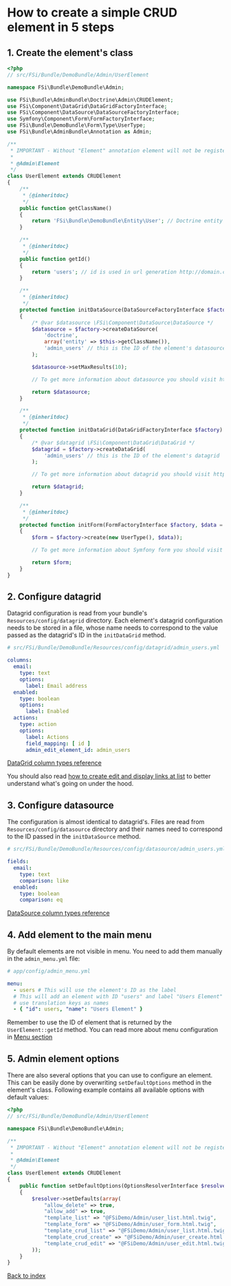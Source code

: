 # How to create a simple CRUD element in 5 steps

## 1. Create the element's class

```php
<?php
// src/FSi/Bundle/DemoBundle/Admin/UserElement

namespace FSi\Bundle\DemoBundle\Admin;

use FSi\Bundle\AdminBundle\Doctrine\Admin\CRUDElement;
use FSi\Component\DataGrid\DataGridFactoryInterface;
use FSi\Component\DataSource\DataSourceFactoryInterface;
use Symfony\Component\Form\FormFactoryInterface;
use FSi\Bundle\DemoBundle\Form\Type\UserType;
use FSi\Bundle\AdminBundle\Annotation as Admin;

/**
 * IMPORTANT - Without "Element" annotation element will not be registered in admin elements manager!
 *
 * @Admin\Element
 */
class UserElement extends CRUDElement
{
    /**
     * {@inheritdoc}
     */
    public function getClassName()
    {
        return 'FSi\Bundle\DemoBundle\Entity\User'; // Doctrine entity's class name
    }

    /**
     * {@inheritdoc}
     */
    public function getId()
    {
        return 'users'; // id is used in url generation http://domain.com/admin/{id}/list
    }

    /**
     * {@inheritdoc}
     */
    protected function initDataSource(DataSourceFactoryInterface $factory)
    {
        /* @var $datasource \FSi\Component\DataSource\DataSource */
        $datasource = $factory->createDataSource(
            'doctrine',
            array('entity' => $this->getClassName()),
            'admin_users' // this is the ID of the element's datasource
        );

        $datasource->setMaxResults(10);

        // To get more information about datasource you should visit https://github.com/fsi-open/datasource-bundle/blob/master/Resources/docs/basic_usage.md

        return $datasource;
    }

    /**
     * {@inheritdoc}
     */
    protected function initDataGrid(DataGridFactoryInterface $factory)
    {
        /* @var $datagrid \FSi\Component\DataGrid\DataGrid */
        $datagrid = $factory->createDataGrid(
            'admin_users' // this is the ID of the element's datagrid
        );

        // To get more information about datagrid you should visit https://github.com/fsi-open/datagrid-bundle/blob/master/Resources/docs/basic_usage.md

        return $datagrid;
    }

    /**
     * {@inheritdoc}
     */
    protected function initForm(FormFactoryInterface $factory, $data = null)
    {
        $form = $factory->create(new UserType(), $data));

        // To get more information about Symfony form you should visit http://symfony.com/doc/current/book/forms.html

        return $form;
    }
}
```

## 2. Configure datagrid

Datagrid configuration is read from your bundle's `Resources/config/datagrid`
directory. Each element's datagrid configuration needs to be stored in a file,
whose name needs to correspond to the value passed as the datagrid's ID in the
`initDataGrid` method.

```yaml
# src/FSi/Bundle/DemoBundle/Resources/config/datagrid/admin_users.yml

columns:
  email:
    type: text
    options:
      label: Email address
  enabled:
    type: boolean
    options:
      label: Enabled
  actions:
    type: action
    options:
      label: Actions
      field_mapping: [ id ]
      admin_edit_element_id: admin_users
```

[DataGrid column types reference](https://github.com/fsi-open/datagrid-bundle/blob/master/Resources/docs/columns.md)

You should also read [how to create edit and display links at list](how_to_create_edit_link_at_list.md) to better
understand what's going on under the hood.

## 3. Configure datasource

The configuration is almost identical to datagrid's. Files are read from `Resources/config/datasource`
directory and their names need to correspond to the ID passed in the `initDataSource` method.

```yaml
# src/FSi/Bundle/DemoBundle/Resources/config/datasource/admin_users.yml

fields:
  email:
    type: text
    comparison: like
  enabled:
    type: boolean
    comparison: eq
```

[DataSource column types reference](https://github.com/fsi-open/datasource-bundle/blob/master/Resources/docs/columns.md)

## 4. Add element to the main menu

By default elements are not visible in menu. You need to add them manually in the `admin_menu.yml` file:

```yaml
# app/config/admin_menu.yml

menu:
  - users # This will use the element's ID as the label
  # This will add an element with ID "users" and label "Users Element" - you can also
  # use translation keys as names
  - { "id": users, "name": "Users Element" }

```

Remember to use the ID of element that is returned by the ``UserElement::getId`` method.
You can read more about menu configuration in [Menu section](menu.md)

## 5. Admin element options

There are also several options that you can use to configure an element.
This can be easily done by overwriting ``setDefaultOptions`` method in the element's class.
Following example contains all available options with default values:

```php
<?php
// src/FSi/Bundle/DemoBundle/Admin/UserElement

namespace FSi\Bundle\DemoBundle\Admin;

/**
 * IMPORTANT - Without "Element" annotation element will not be registered in admin elements manager!
 *
 * @Admin\Element
 */
class UserElement extends CRUDElement
{
    public function setDefaultOptions(OptionsResolverInterface $resolver)
    {
        $resolver->setDefaults(array(
            "allow_delete" => true,
            "allow_add" => true,
            "template_list" => "@FSiDemo/Admin/user_list.html.twig",
            "template_form" => "@FSiDemo/Admin/user_form.html.twig",
            "template_crud_list" => "@FSiDemo/Admin/user_list.html.twig", # deprecated since version 1.1, will be removed in version 2.0
            "template_crud_create" => "@FSiDemo/Admin/user_create.html.twig", # deprecated since version 1.1, will be removed in version 2.0
            "template_crud_edit" => "@FSiDemo/Admin/user_edit.html.twig", # deprecated since version 1.1, will be removed in version 2.0
        ));
    }
}
```

[Back to index](index.md)
